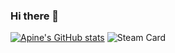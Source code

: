 ### Hi there 👋

[![Apine's GitHub stats](https://github-readme-stats-kappa-swart.vercel.app/api?username=JavanShen&show_icons=true&bg_color=00000000)](https://github.com/anuraghazra/github-readme-stats)
![Steam Card](https://steam-card-orpin.vercel.app/card/76561198383924883/dark,en,badge,group)

<!--
**JavanShen/JavanShen** is a ✨ _special_ ✨ repository because its `README.md` (this file) appears on your GitHub profile.

Here are some ideas to get you started:

- 🔭 I’m currently working on ...
- 🌱 I’m currently learning ...
- 👯 I’m looking to collaborate on ...
- 🤔 I’m looking for help with ...
- 💬 Ask me about ...
- 📫 How to reach me: ...
- 😄 Pronouns: ...
- ⚡ Fun fact: ...
-->
